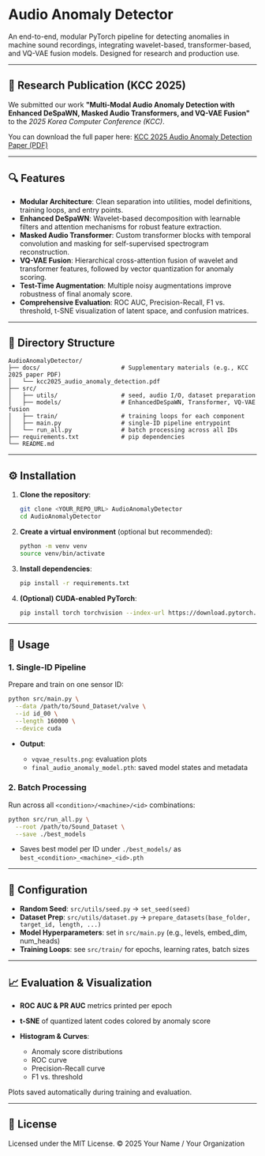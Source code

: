 # Audio Anomaly Detector

An end-to-end, modular PyTorch pipeline for detecting anomalies in machine sound recordings, integrating wavelet-based, transformer-based, and VQ-VAE fusion models. Designed for research and production use.

---

## 📜 Research Publication (KCC 2025)

We submitted our work **"Multi-Modal Audio Anomaly Detection with Enhanced DeSpaWN, Masked Audio Transformers, and VQ-VAE Fusion"** to the *2025 Korea Computer Conference (KCC)*.

You can download the full paper here: [KCC 2025 Audio Anomaly Detection Paper (PDF)](/AudioAnomalyDetector/pdf/self_supervised_wavelet_transformer_fusion_industrial_audio_anomaly_detection.pdf.pdf)

---

## 🔍 Features

* **Modular Architecture**: Clean separation into utilities, model definitions, training loops, and entry points.
* **Enhanced DeSpaWN**: Wavelet-based decomposition with learnable filters and attention mechanisms for robust feature extraction.
* **Masked Audio Transformer**: Custom transformer blocks with temporal convolution and masking for self-supervised spectrogram reconstruction.
* **VQ-VAE Fusion**: Hierarchical cross-attention fusion of wavelet and transformer features, followed by vector quantization for anomaly scoring.
* **Test-Time Augmentation**: Multiple noisy augmentations improve robustness of final anomaly score.
* **Comprehensive Evaluation**: ROC AUC, Precision-Recall, F1 vs. threshold, t-SNE visualization of latent space, and confusion matrices.

---

## 📁 Directory Structure

```
AudioAnomalyDetector/
├── docs/                       # Supplementary materials (e.g., KCC 2025 paper PDF)
│   └── kcc2025_audio_anomaly_detection.pdf
├── src/
│   ├── utils/                  # seed, audio I/O, dataset preparation
│   ├── models/                 # EnhancedDeSpaWN, Transformer, VQ-VAE fusion
│   ├── train/                  # training loops for each component
│   ├── main.py                 # single-ID pipeline entrypoint
│   └── run_all.py              # batch processing across all IDs
├── requirements.txt            # pip dependencies
└── README.md
```

---

## ⚙️ Installation

1. **Clone the repository**:

   ```bash
   git clone <YOUR_REPO_URL> AudioAnomalyDetector
   cd AudioAnomalyDetector
   ```

2. **Create a virtual environment** (optional but recommended):

   ```bash
   python -m venv venv
   source venv/bin/activate
   ```

3. **Install dependencies**:

   ```bash
   pip install -r requirements.txt
   ```

4. **(Optional) CUDA-enabled PyTorch**:

   ```bash
   pip install torch torchvision --index-url https://download.pytorch.org/whl/cu118
   ```

---

## 🚀 Usage

### 1. Single-ID Pipeline

Prepare and train on one sensor ID:

```bash
python src/main.py \
  --data /path/to/Sound_Dataset/valve \
  --id id_00 \
  --length 160000 \
  --device cuda
```

* **Output**:

  * `vqvae_results.png`: evaluation plots
  * `final_audio_anomaly_model.pth`: saved model states and metadata

### 2. Batch Processing

Run across all `<condition>/<machine>/<id>` combinations:

```bash
python src/run_all.py \
  --root /path/to/Sound_Dataset \
  --save ./best_models
```

* Saves best model per ID under `./best_models/` as `best_<condition>_<machine>_<id>.pth`

---

## 🔧 Configuration

* **Random Seed**: `src/utils/seed.py` → `set_seed(seed)`
* **Dataset Prep**: `src/utils/dataset.py` → `prepare_datasets(base_folder, target_id, length, ...)`
* **Model Hyperparameters**: set in `src/main.py` (e.g., levels, embed\_dim, num\_heads)
* **Training Loops**: see `src/train/` for epochs, learning rates, batch sizes

---

## 📈 Evaluation & Visualization

* **ROC AUC & PR AUC** metrics printed per epoch
* **t-SNE** of quantized latent codes colored by anomaly score
* **Histogram & Curves**:

  * Anomaly score distributions
  * ROC curve
  * Precision-Recall curve
  * F1 vs. threshold

Plots saved automatically during training and evaluation.

---

## 📖 License

Licensed under the MIT License. © 2025 Your Name / Your Organization
